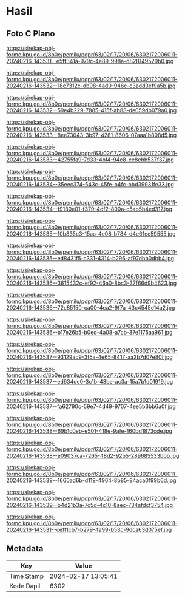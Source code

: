 # Hasil

## Foto C Plano

https://sirekap-obj-formc.kpu.go.id/8b0e/pemilu/pdpr/63/02/17/20/06/6302172006011-20240216-143531--e5ff341a-979c-4e89-998a-d828149529b0.jpg

https://sirekap-obj-formc.kpu.go.id/8b0e/pemilu/pdpr/63/02/17/20/06/6302172006011-20240216-143532--18c7312c-db98-4ad0-946c-c3add3ef9a5b.jpg

https://sirekap-obj-formc.kpu.go.id/8b0e/pemilu/pdpr/63/02/17/20/06/6302172006011-20240216-143532--59e4b229-7885-415f-ab88-de059db079a0.jpg

https://sirekap-obj-formc.kpu.go.id/8b0e/pemilu/pdpr/63/02/17/20/06/6302172006011-20240216-143533--8ee73043-3b97-4281-8606-07aaa1b808d5.jpg

https://sirekap-obj-formc.kpu.go.id/8b0e/pemilu/pdpr/63/02/17/20/06/6302172006011-20240216-143533--42755fa9-7d33-4bf4-94c8-ce8ebb537f37.jpg

https://sirekap-obj-formc.kpu.go.id/8b0e/pemilu/pdpr/63/02/17/20/06/6302172006011-20240216-143534--35eec374-543c-45fe-b4fc-bbd39931fe33.jpg

https://sirekap-obj-formc.kpu.go.id/8b0e/pemilu/pdpr/63/02/17/20/06/6302172006011-20240216-143534--f9180e01-f379-4df2-800a-c5ab5b4ed317.jpg

https://sirekap-obj-formc.kpu.go.id/8b0e/pemilu/pdpr/63/02/17/20/06/6302172006011-20240216-143535--10b835c3-15aa-4e08-b784-d4e61ec59555.jpg

https://sirekap-obj-formc.kpu.go.id/8b0e/pemilu/pdpr/63/02/17/20/06/6302172006011-20240216-143535--ed8431f5-c331-4314-b296-af97dbb0dbb4.jpg

https://sirekap-obj-formc.kpu.go.id/8b0e/pemilu/pdpr/63/02/17/20/06/6302172006011-20240216-143536--3615432c-ef92-46a0-8bc3-37f66d9b4623.jpg

https://sirekap-obj-formc.kpu.go.id/8b0e/pemilu/pdpr/63/02/17/20/06/6302172006011-20240216-143536--72c85150-ca00-4ca2-9f7a-43c4545e14a2.jpg

https://sirekap-obj-formc.kpu.go.id/8b0e/pemilu/pdpr/63/02/17/20/06/6302172006011-20240216-143536--b17e26b5-b0ed-4a08-a7cb-37e1175aa961.jpg

https://sirekap-obj-formc.kpu.go.id/8b0e/pemilu/pdpr/63/02/17/20/06/6302172006011-20240216-143537--93129ac9-3f5a-4e65-8417-aa2b7d07e80f.jpg

https://sirekap-obj-formc.kpu.go.id/8b0e/pemilu/pdpr/63/02/17/20/06/6302172006011-20240216-143537--ed634dc0-3c1b-43be-ac3a-15a7b1d01919.jpg

https://sirekap-obj-formc.kpu.go.id/8b0e/pemilu/pdpr/63/02/17/20/06/6302172006011-20240216-143537--fa62790c-59e7-4d49-9707-4ee5b3bb6a0f.jpg

https://sirekap-obj-formc.kpu.go.id/8b0e/pemilu/pdpr/63/02/17/20/06/6302172006011-20240216-143538--69b1c0eb-e501-418e-9afe-160bd1873cde.jpg

https://sirekap-obj-formc.kpu.go.id/8b0e/pemilu/pdpr/63/02/17/20/06/6302172006011-20240216-143538--e09037ca-7265-48d2-92b5-289685533bbb.jpg

https://sirekap-obj-formc.kpu.go.id/8b0e/pemilu/pdpr/63/02/17/20/06/6302172006011-20240216-143539--1660ad6b-d119-4964-8b85-84aca0f99b6d.jpg

https://sirekap-obj-formc.kpu.go.id/8b0e/pemilu/pdpr/63/02/17/20/06/6302172006011-20240216-143539--b4d21b3a-7c5d-4c10-8aec-734afdcf3754.jpg

https://sirekap-obj-formc.kpu.go.id/8b0e/pemilu/pdpr/63/02/17/20/06/6302172006011-20240216-143531--ceff1cb7-b279-4a99-b53c-9dca63d075ef.jpg


## Metadata

| Key        | Value               |
| ---------- | ------------------- |
| Time Stamp | 2024-02-17 13:05:41 |
| Kode Dapil | 6302                |



